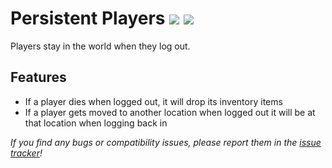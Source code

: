 # Persistent Players ![](http://cf.way2muchnoise.eu/full_411072_downloads.svg) ![](http://cf.way2muchnoise.eu/versions/411072.svg)

Players stay in the world when they log out.

## Features

- If a player dies when logged out, it will drop its inventory items
- If a player gets moved to another location when logged out it will be at that location when logging back in

*If you find any bugs or compatibility issues, please report them in the [issue tracker](https://github.com/henkelmax/persistent-players/issues)!*